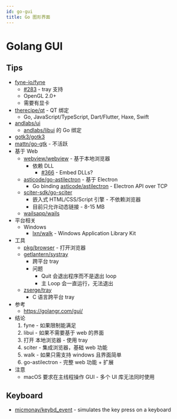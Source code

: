 ```yaml
---
id: go-gui
title: Go 图形界面
---
```


# Golang GUI

## Tips
* [fyne-io/fyne](https://github.com/fyne-io/fyne)
  * [#283](https://github.com/fyne-io/fyne/issues/283) - tray 支持
  * OpenGL 2.0+
  * 需要有显卡
* [therecipe/qt](https://github.com/therecipe/qt) - QT 绑定
  * Go, JavaScript/TypeScript, Dart/Flutter, Haxe, Swift
* [andlabs/ui](https://github.com/andlabs/ui)
  * [andlabs/libui](https://github.com/andlabs/libui) 的 Go 绑定
* [gotk3/gotk3](https://github.com/gotk3/gotk3)
* [mattn/go-gtk](https://github.com/mattn/go-gtk) - 不活跃
* 基于 Web
  * [webview/webview](https://github.com/webview/webview) - 基于本地浏览器
    * 依赖 DLL
      * [#366](https://github.com/webview/webview/issues/366) - Embed DLLs?
  * [asticode/go-astilectron](https://github.com/asticode/go-astilectron) - 基于 Electron
    * Go binding [asticode/astilectron](https://github.com/asticode/astilectron) - Electron API over TCP
  * [sciter-sdk/go-sciter](https://github.com/sciter-sdk/go-sciter)
    * 嵌入式 HTML/CSS/Script 引擎 - 不依赖浏览器
    * 目前只允许动态链接 - 8-15 MB
  * [wailsapp/wails](https://github.com/wailsapp/wails)
* 平台相关
  * Windows
    * [lxn/walk](https://github.com/lxn/walk) - Windows Application Library Kit
* 工具
  * [pkg/browser](https://github.com/pkg/browser) - 打开浏览器
  * [getlantern/systray](https://github.com/getlantern/systray)
    * 跨平台 tray
    * 问题
      * Quit 会退出程序而不是退出 loop
      * 主 Loop 会一直运行，无法退出
  * [zserge/tray](https://github.com/zserge/tray)
    * C 语言跨平台 tray
* 参考
  * https://golangr.com/gui/
* 结论
  1. fyne - 如果限制能满足
  2. libui - 如果不需要基于 web 的界面
  3. 打开 本地浏览器 - 使用 tray
  4. sciter - 集成浏览器，基础 web 功能
  5. walk - 如果只需支持 windows 且界面简单
  6. go-astilectron - 完整 web 功能 + 扩展
* 注意
  * macOS 要求在主线程操作 GUI - 多个 UI 库无法同时使用

## Keyboard
* [micmonay/keybd_event](https://github.com/micmonay/keybd_event) - simulates the key press on a keyboard
